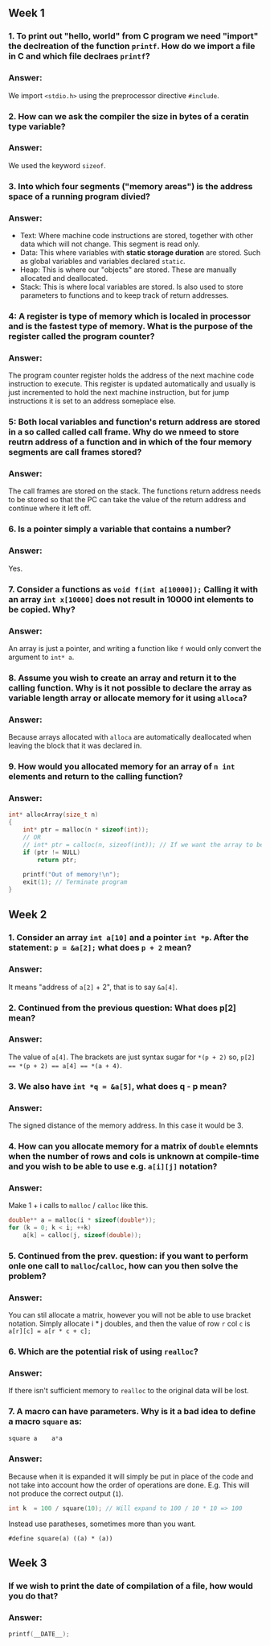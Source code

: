 ## Week 1
### 1. To print out "hello, world" from C program we need "import" the declreation of the function `printf`. How do we import a file in C and which file declraes `printf`?
### Answer:
We import `<stdio.h>` using the preprocessor directive `#include`.

### 2. How can we ask the compiler the size in bytes of a ceratin type variable?
### Answer:
We used the keyword `sizeof`.

### 3. Into which four segments ("memory areas") is the address space of a running program divied?
### Answer:
+ Text: Where machine code instructions are stored, together with other data which will not change. This segment is read only.
+ Data: This where variables with **static storage duration** are stored. Such as global variables and variables declared `static`.
+ Heap: This is where our "objects" are stored. These are manually allocated and deallocated.
+ Stack: This is where local variables are stored. Is also used to store parameters to functions and to keep track of return addresses.

### 4: A register is type of memory which is localed in processor and is the fastest type of memory. What is the purpose of the register called the program counter?
### Answer:
The program counter register holds the address of the next machine code instruction to execute. This register is updated automatically and usually is just incremented to hold the next machine instruction, but for jump instructions it is set to an address someplace else.

### 5: Both local variables and function's return address are stored in a so called called call frame. Why do we nmeed to store reutrn address of a function and in which of the four memory segments are call frames stored?
### Answer:
The call frames are stored on the stack. The functions return address needs to be stored so that the PC can take the value of the return address and continue where it left off.

### 6. Is a pointer simply a variable that contains a number?
### Answer:
Yes.

### 7. Consider a functions as `void f(int a[10000]);` Calling it with an array `int x[10000]` does not result in 10000 int elements to be copied. Why?
### Answer:
An array is just a pointer, and writing a function like `f` would only convert the argument to `int* a`.

### 8. Assume you wish to create an array and return it to the calling function. Why is it not possible to declare the array as variable length array or allocate memory for it using `alloca`?
### Answer:
Because arrays allocated with `alloca` are automatically deallocated when leaving the block that it was declared in.

### 9. How would you allocated memory for an array of `n int` elements and return to the calling function?
### Answer:
```c
int* allocArray(size_t n)
{
    int* ptr = malloc(n * sizeof(int));
    // OR
    // int* ptr = calloc(n, sizeof(int)); // If we want the array to be init with zeros.
    if (ptr != NULL)
        return ptr;
    
    printf("Out of memory!\n");
    exit(1); // Terminate program
}
```

## Week 2
### 1. Consider an array `int a[10]` and a pointer `int *p`. After the statement: `p = &a[2];` what does `p + 2` mean?
### Answer:
It means "address of `a[2]` + 2", that is to say `&a[4]`.

### 2. Continued from the previous question: What does p[2] mean?
### Answer:
The value of `a[4]`. The brackets are just syntax sugar for `*(p + 2)` so, `p[2] == *(p + 2) == a[4] == *(a + 4)`.

### 3. We also have `int *q = &a[5]`, what does q - p mean?
### Answer:
The signed distance of the memory address. In this case it would be 3.

### 4. How can you allocate memory for a matrix of `double` elemnts when the number of rows and cols is unknown at compile-time and you wish to be able to use e.g. `a[i][j]` notation?
### Answer:
Make 1 + i calls to `malloc` / `calloc` like this.
```c
double** a = malloc(i * sizeof(double*));
for (k = 0; k < i; ++k)
    a[k] = calloc(j, sizeof(double));
```

### 5. Continued from the prev. question: if you want to perform onle one call to `malloc`/`calloc`, how can you then solve the problem?
### Answer:
You can stil allocate a matrix, however you will not be able to use bracket notation.
Simply allocate i * j doubles, and then the value of row `r` col `c` is `a[r][c] = a[r * c + c];`

### 6. Which are the potential risk of using `realloc`? 
### Answer:
If there isn't sufficient memory to `realloc` to the original data will be lost.

### 7. A macro can have parameters. Why is it a bad idea to define a macro `square` as:
```c
square a    a*a
```
### Answer:
Because when it is expanded it will simply be put in place of the code and not take into account how the order of operations are done.
E.g. This will not produce the correct output (`1`).
```c
int k  = 100 / square(10); // Will expand to 100 / 10 * 10 => 100
```
Instead use paratheses, sometimes more than you want.
```
#define square(a) ((a) * (a))
```

## Week 3
### If we wish to print the date of compilation of a file, how would you do that?
### Answer:
```c
printf(__DATE__);
```
